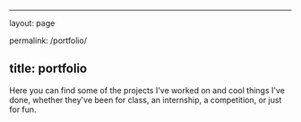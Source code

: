 ﻿---

layout: page

permalink: /portfolio/

title: portfolio
---



Here you can find some of the projects I've worked on and cool things I've done, whether they've been for class, an internship, a competition, or just for fun.